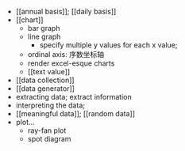 - [[annual basis]]; [[daily basis]]
- [[chart]]
    - bar graph
    - line graph
        - specify multiple y values for each x value;
    - ordinal axis: 序数坐标轴
    - render excel-esque charts
    - [[text value]]
- [[data collection]]
- [[data generator]]
- extracting data; extract information
- interpreting the data;
- [[meaningful data]]; [[random data]]
- plot...
    - ray-fan plot
    - spot diagram
